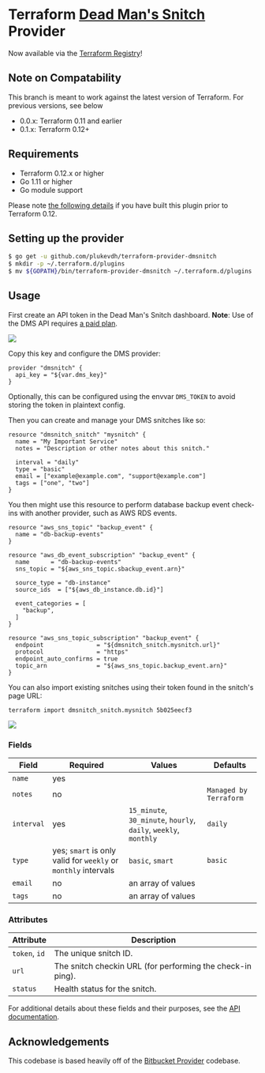 # Terraform [Dead Man's Snitch](https://deadmanssnitch.com/) Provider

Now available via the [Terraform Registry](https://registry.terraform.io/providers/plukevdh/dmsnitch/latest)!

## Note on Compatability

This branch is meant to work against the latest version of Terraform. For previous versions, see below

- 0.0.x: Terraform 0.11 and earlier
- 0.1.x: Terraform 0.12+ 

## Requirements

- Terraform 0.12.x or higher
- Go 1.11 or higher
- Go module support

Please note [the following details](https://www.terraform.io/docs/extend/terraform-0.12-compatibility.html) if you have built this plugin prior to Terraform 0.12. 

## Setting up the provider

```sh
$ go get -u github.com/plukevdh/terraform-provider-dmsnitch
$ mkdir -p ~/.terraform.d/plugins
$ mv ${GOPATH}/bin/terraform-provider-dmsnitch ~/.terraform.d/plugins
```

## Usage

First create an API token in the Dead Man's Snitch dashboard. **Note**: Use of the DMS API requires [a paid plan](https://deadmanssnitch.com/plans).

![](http://img.plukevdh.me/0M2i1K2n2T1a/Image%2525202018-08-07%252520at%2525203.45.04%252520PM.png)

Copy this key and configure the DMS provider:

```hcl
provider "dmsnitch" {
  api_key = "${var.dms_key}"
}
```

Optionally, this can be configured using the envvar `DMS_TOKEN` to avoid storing the token in plaintext config.

Then you can create and manage your DMS snitches like so:

```hcl
resource "dmsnitch_snitch" "mysnitch" {
  name = "My Important Service"
  notes = "Description or other notes about this snitch."
  
  interval = "daily" 
  type = "basic"
  email = ["example@example.com", "support@example.com"]
  tags = ["one", "two"]
}
```

You then might use this resource to perform database backup event check-ins with another provider, such as AWS RDS events.

```hcl
resource "aws_sns_topic" "backup_event" {
  name = "db-backup-events"
}

resource "aws_db_event_subscription" "backup_event" {
  name      = "db-backup-events"
  sns_topic = "${aws_sns_topic.sbackup_event.arn}"

  source_type = "db-instance"
  source_ids  = ["${aws_db_instance.db.id}"]

  event_categories = [
    "backup",
  ]
}

resource "aws_sns_topic_subscription" "backup_event" {
  endpoint               = "${dmsnitch_snitch.mysnitch.url}"
  protocol               = "https"
  endpoint_auto_confirms = true
  topic_arn              = "${aws_sns_topic.backup_event.arn}"
}
```

You can also import existing snitches using their token found in the snitch's page URL:

`terraform import dmsnitch_snitch.mysnitch 5b025eecf3`

![](http://img.plukevdh.me/1X2N462b0J3a/%255B5a117e75fd66875d1a7c61c65ceaaae3%255D_Image%2525202018-08-07%252520at%2525204.27.59%252520PM.png)

                                     
### Fields

| Field | Required | Values | Defaults |
|---|---|---|---|
| `name` | yes |
| `notes`| no | | `Managed by Terraform` | 
| `interval` | yes | `15_minute`, `30_minute`, `hourly`, `daily`, `weekly`, `monthly` | `daily` |
| `type` | yes; `smart` is only valid for `weekly` or `monthly` intervals  | `basic`, `smart` | `basic` |
| `email` | no | an array of values |  
| `tags` | no | an array of values | 
 
 ### Attributes

| Attribute | Description |
|---|---|
| `token`, `id` | The unique snitch ID. |
| `url`| The snitch checkin URL (for performing the check-in ping). | 
| `status` | Health status for the snitch. |
  
For additional details about these fields and their purposes, see the [API documentation](https://deadmanssnitch.com/docs/api/v1). 

## Acknowledgements

This codebase is based heavily off of the [Bitbucket Provider](https://github.com/terraform-providers/terraform-provider-bitbucket) codebase.
